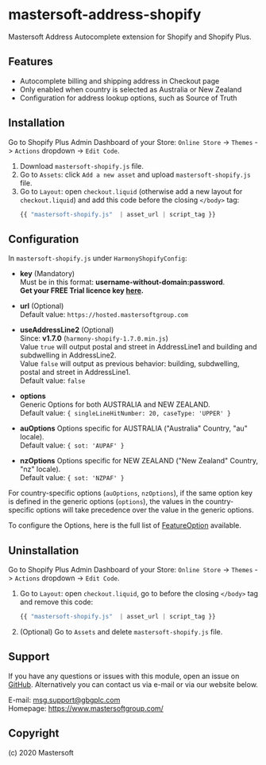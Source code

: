 # mastersoft-address-shopify
Mastersoft Address Autocomplete extension for Shopify and Shopify Plus.

## Features
- Autocomplete billing and shipping address in Checkout page
- Only enabled when country is selected as Australia or New Zealand
- Configuration for address lookup options, such as Source of Truth

## Installation
Go to Shopify Plus Admin Dashboard of your Store: `Online Store` -> `Themes` -> `Actions` dropdown -> `Edit Code`.
1.	Download `mastersoft-shopify.js` file.
2.	Go to `Assets`: click `Add a new asset` and upload `mastersoft-shopify.js` file.
3.	Go to `Layout`: open `checkout.liquid` (otherwise add a new layout for `checkout.liquid`) and add this code before the closing `</body>` tag: 
	```javascript
	{{ "mastersoft-shopify.js"  | asset_url | script_tag }} 
	```

## Configuration
In `mastersoft-shopify.js` under `HarmonyShopifyConfig`:
-	**key** (Mandatory)  
  	Must be in this format: **username-without-domain:password**.    
  	**Get your FREE Trial licence key [here](https://hosted.mastersoftgroup.com/console/#/).**  

-	**url** (Optional)    
  	Default value: `https://hosted.mastersoftgroup.com`

-	**useAddressLine2** (Optional)  
	Since: **v1.7.0** (`harmony-shopify-1.7.0.min.js`)  
	Value `true` will output postal and street in AddressLine1 and building and subdwelling in AddressLine2.  
	Value `false` will output as previous behavior: building, subdwelling, postal and street in AddressLine1.  
	Default value: `false`   	

-	**options**    
  	Generic Options for both AUSTRALIA and NEW ZEALAND.    
  	Default value: `{ singleLineHitNumber: 20, caseType: 'UPPER' }`

-	**auOptions**
	Options specific for AUSTRALIA ("Australia" Country, "au" locale).  
  	Default value: `{ sot: 'AUPAF' }`

- 	**nzOptions**
	Options specific for NEW ZEALAND ("New Zealand" Country, "nz" locale).    
  	Default value: `{ sot: 'NZPAF' }`

For country-specific options (`auOptions`, `nzOptions`), if the same option key is defined in the generic options (`options`), the values in the country-specific options will take precedence over the value in the generic options.  

To configure the Options, here is the full list of [FeatureOption](http://developer.mastersoftgroup.com/harmony/api/object/address.html#FeatureOption) available.

## Uninstallation
Go to Shopify Plus Admin Dashboard of your Store: `Online Store` -> `Themes` -> `Actions` dropdown -> `Edit Code`.
1.	Go to `Layout`: open `checkout.liquid`, go to before the closing `</body>` tag and remove this code: 
	```javascript
	{{ "mastersoft-shopify.js"  | asset_url | script_tag }} 
	```
2.	(Optional) Go to `Assets` and delete `mastersoft-shopify.js` file.
	
## Support
If you have any questions or issues with this module, open an issue on [GitHub](https://github.com/MastersoftGroup/mastersoft-address-shopify/issues). Alternatively you can contact us via e-mail or via our website below.

E-mail: <msg.support@gbgplc.com>  
Homepage: <https://www.mastersoftgroup.com/>


## Copyright
(c) 2020 Mastersoft
